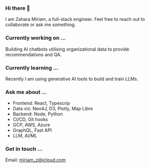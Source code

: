 ### Hi there 👋

I am Zahara Miriam, a full-stack engineer. 
Feel free to reach out to collaborate or ask me something. 

### Currently working on ... 
Building AI chatbots utilising organizational data to provide recommendations and QA. 

### Currently learning ...
Recently I am using generative AI tools to build and train LLMs.

### Ask me about ...

* Frontend: React, Typescrip
* Data viz: Neo4J, D3, Plotly, Map Libre
* Backend: Node, Python
* CI/CD, Git hooks
* GCP, AWS, Azure 
* GraphQL, Fast API
* LLM, AI/ML
  
### Get in touch ...

Email: miriam_z@icloud.com

